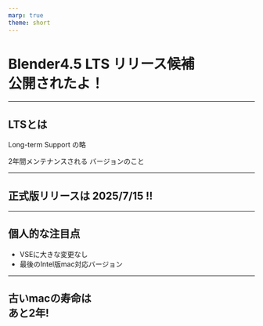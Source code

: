```yaml
---
marp: true
theme: short
---
```


# Blender4.5 LTS リリース候補 <br>公開されたよ！

<!-- _class: first -->

<!-- :1:Blender4.5 LTS のリリース候補版が、7月9日に公開されたよ -->

---

<!-- _class: vcenter -->

## LTSとは

Long-term Support の略

2年間メンテナンスされる
バージョンのこと

<!-- :2:LTSとは、2年間メンテナンスされるバージョンのことだよ -->
<!-- 通常は約4ヶ月のみメンテナンスされるよ。 -->

---

<!-- _class: vcenter -->

## 正式版リリースは 2025/7/15 !!

<!-- 正式版リリースは 2025年7月15日だよ -->

---

<!-- _class: vcenter -->

## 個人的な注目点

- VSEに大きな変更なし
- 最後のIntel版mac対応バージョン

<div class="wm" title="動画差し込み用のウォーターマーク" />

<!-- :1:個人的な注目点を紹介するよ -->
<!-- :2:私がよく利用する動画編集機能には大きな変更はないよ。 -->
<!-- 大問題は、今回が最後のIntel版mac対応バージョンになることだよ。 -->

---

<!-- _class: vcenter -->

## 古いmacの寿命は<br>あと2年!

<!-- 私のmac、寿命はあと2年! -->
